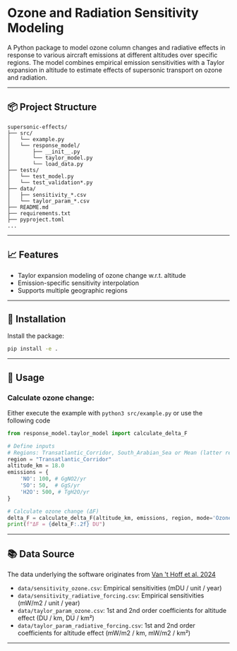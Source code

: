 # Ozone and Radiation Sensitivity Modeling

A Python package to model ozone column changes and radiative effects in response to various aircraft emissions at different altitudes over specific regions. The model combines empirical emission sensitivities with a Taylor expansion in altitude to estimate effects of supersonic transport on ozone and radiation.

---

## 📦 Project Structure

```text
supersonic-effects/
├── src/
│   └── example.py 
│   └── response_model/
│       ├── __init__.py
│       └── taylor_model.py
│       └── load_data.py
├── tests/
│   └── test_model.py
│   └── test_validation*.py
├── data/
│   ├── sensitivity_*.csv
│   └── taylor_param_*.csv
├── README.md
├── requirements.txt
├── pyproject.toml
...
```

---

## 📈 Features

- Taylor expansion modeling of ozone change w.r.t. altitude
- Emission-specific sensitivity interpolation
- Supports multiple geographic regions

---

## 🚀 Installation

Install the package:

```bash
pip install -e .
```

---

## 🧠 Usage

### Calculate ozone change:

Either execute the example with `python3 src/example.py` or use the following code

```python
from response_model.taylor_model import calculate_delta_F

# Define inputs
# Regions: Transatlantic_Corridor, South_Arabian_Sea or Mean (latter requires prepare=True)
region = "Transatlantic_Corridor" 
altitude_km = 18.0
emissions = {
    'NO': 100, # GgNO2/yr
    'SO': 50,  # GgS/yr
    'H2O': 500, # TgH2O/yr
}

# Calculate ozone change (ΔF)
delta_F = calculate_delta_F(altitude_km, emissions, region, mode='Ozone')
print(f"ΔF = {delta_F:.2f} DU")
```

---

## 📚 Data Source

The data underlying the software originates from [Van 't Hoff et al. 2024](https://doi.org/10.1029/2023JD040476)
- `data/sensitivity_ozone.csv`: Empirical sensitivities (mDU / unit / year)
- `data/sensitivity_radiative_forcing.csv`: Empirical sensitivities (mW/m2 / unit / year)
- `data/taylor_param_ozone.csv`: 1st and 2nd order coefficients for altitude effect (DU / km, DU / km²)
- `data/taylor_param_radiative_forcing.csv`: 1st and 2nd order coefficients for altitude effect (mW/m2 / km, mW/m2 / km²)

---
